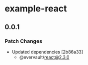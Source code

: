 # example-react

## 0.0.1

### Patch Changes

- Updated dependencies [2b86a33]
  - @evervault/react@2.3.0
